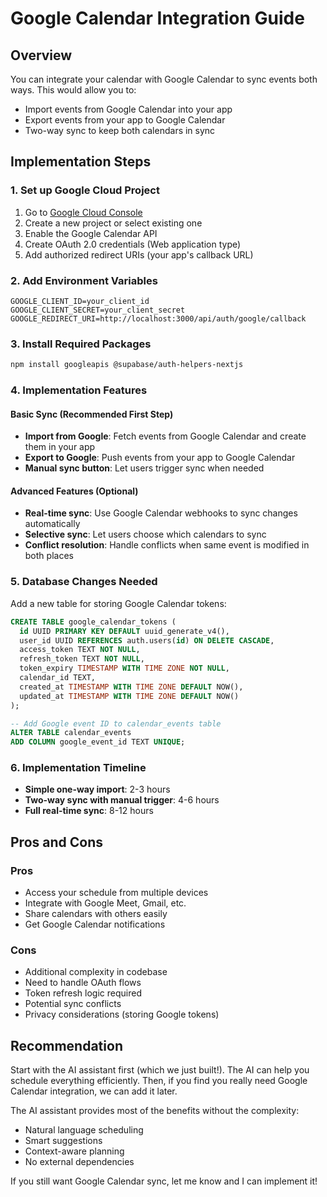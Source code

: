 # Google Calendar Integration Guide

## Overview
You can integrate your calendar with Google Calendar to sync events both ways. This would allow you to:
- Import events from Google Calendar into your app
- Export events from your app to Google Calendar
- Two-way sync to keep both calendars in sync

## Implementation Steps

### 1. Set up Google Cloud Project
1. Go to [Google Cloud Console](https://console.cloud.google.com/)
2. Create a new project or select existing one
3. Enable the Google Calendar API
4. Create OAuth 2.0 credentials (Web application type)
5. Add authorized redirect URIs (your app's callback URL)

### 2. Add Environment Variables
```env
GOOGLE_CLIENT_ID=your_client_id
GOOGLE_CLIENT_SECRET=your_client_secret
GOOGLE_REDIRECT_URI=http://localhost:3000/api/auth/google/callback
```

### 3. Install Required Packages
```bash
npm install googleapis @supabase/auth-helpers-nextjs
```

### 4. Implementation Features

#### Basic Sync (Recommended First Step)
- **Import from Google**: Fetch events from Google Calendar and create them in your app
- **Export to Google**: Push events from your app to Google Calendar
- **Manual sync button**: Let users trigger sync when needed

#### Advanced Features (Optional)
- **Real-time sync**: Use Google Calendar webhooks to sync changes automatically
- **Selective sync**: Let users choose which calendars to sync
- **Conflict resolution**: Handle conflicts when same event is modified in both places

### 5. Database Changes Needed
Add a new table for storing Google Calendar tokens:
```sql
CREATE TABLE google_calendar_tokens (
  id UUID PRIMARY KEY DEFAULT uuid_generate_v4(),
  user_id UUID REFERENCES auth.users(id) ON DELETE CASCADE,
  access_token TEXT NOT NULL,
  refresh_token TEXT NOT NULL,
  token_expiry TIMESTAMP WITH TIME ZONE NOT NULL,
  calendar_id TEXT,
  created_at TIMESTAMP WITH TIME ZONE DEFAULT NOW(),
  updated_at TIMESTAMP WITH TIME ZONE DEFAULT NOW()
);

-- Add Google event ID to calendar_events table
ALTER TABLE calendar_events
ADD COLUMN google_event_id TEXT UNIQUE;
```

### 6. Implementation Timeline
- **Simple one-way import**: 2-3 hours
- **Two-way sync with manual trigger**: 4-6 hours
- **Full real-time sync**: 8-12 hours

## Pros and Cons

### Pros
- Access your schedule from multiple devices
- Integrate with Google Meet, Gmail, etc.
- Share calendars with others easily
- Get Google Calendar notifications

### Cons
- Additional complexity in codebase
- Need to handle OAuth flows
- Token refresh logic required
- Potential sync conflicts
- Privacy considerations (storing Google tokens)

## Recommendation
Start with the AI assistant first (which we just built!). The AI can help you schedule everything efficiently. Then, if you find you really need Google Calendar integration, we can add it later.

The AI assistant provides most of the benefits without the complexity:
- Natural language scheduling
- Smart suggestions
- Context-aware planning
- No external dependencies

If you still want Google Calendar sync, let me know and I can implement it!

